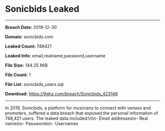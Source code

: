 # Sonicbids Leaked

------------
**Breach Date:** 2019-12-30

**Domain:** sonicbids.com

**Leaked Count:** 748421

**Leaked Info:** email,realname,password,username

**File Size:** 144.25 MiB

**File Count:** 1

**File List:** sonicbids_users.sql

**Download:** https://9ghz.com/breach/Sonicbids_423146

------------
In 2019, Sonicbids, a platform for musicians to connect with venues and promoters, suffered a data breach that exposed the personal information of 748,421 users. The leaked data included:\n\n- Email addresses\n- Real names\n- Passwords\n- Usernames

